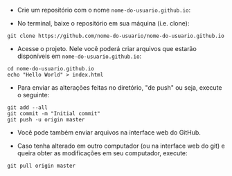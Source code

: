 - Crie um repositório com o nome `nome-do-usuario.github.io`:

- No terminal, baixe o repositório em sua máquina (i.e. clone):

```
git clone https://github.com/nome-do-usuario/nome-do-usuario.github.io
```

- Acesse o projeto. Nele você poderá criar arquivos que estarão disponíveis em `nome-do-usuario.github.io`:

```
cd nome-do-usuario.github.io
echo "Hello World" > index.html
```

- Para enviar as alterações feitas no diretório, "de push" ou seja, execute o seguinte:

```
git add --all
git commit -m "Initial commit"
git push -u origin master
```
- Você pode também enviar arquivos na interface web do GitHub.

- Caso tenha alterado em outro computador (ou na interface web do git) e queira obter as modificações em seu computador, execute:

```
git pull origin master
```
